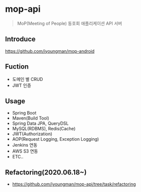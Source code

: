 # mop-api
> MoP(Meeting of People) 동호회 애플리케이션 API 서버  

## Introduce
https://github.com/iyoungman/mop-android

## Fuction
* 도메인 별 CRUD
* JWT 인증

## Usage
* Spring Boot
* Maven(Build Tool)
* Spring Data JPA, QueryDSL
* MySQL(RDBMS), Redis(Cache)
* JWT(Authorization)
* AOP(Request Logging, Exception Logging)
* Jenkins 연동
* AWS S3 연동
* ETC..

## Refactoring(2020.06.18~)
* https://github.com/iyoungman/mop-api/tree/task/refactoring
